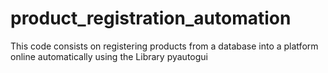 # product_registration_automation
This code consists on registering products from a database into a platform online automatically using the Library pyautogui
